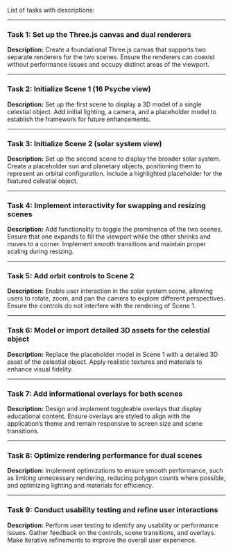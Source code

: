 List of tasks with descriptions:

---

### **Task 1: Set up the Three.js canvas and dual renderers**  
**Description:** Create a foundational Three.js canvas that supports two separate renderers for the two scenes. Ensure the renderers can coexist without performance issues and occupy distinct areas of the viewport.

---

### **Task 2: Initialize Scene 1 (16 Psyche view)**  
**Description:** Set up the first scene to display a 3D model of a single celestial object. Add initial lighting, a camera, and a placeholder model to establish the framework for future enhancements.

---

### **Task 3: Initialize Scene 2 (solar system view)**  
**Description:** Set up the second scene to display the broader solar system. Create a placeholder sun and planetary objects, positioning them to represent an orbital configuration. Include a highlighted placeholder for the featured celestial object.

---

### **Task 4: Implement interactivity for swapping and resizing scenes**  
**Description:** Add functionality to toggle the prominence of the two scenes. Ensure that one expands to fill the viewport while the other shrinks and moves to a corner. Implement smooth transitions and maintain proper scaling during resizing.

---

### **Task 5: Add orbit controls to Scene 2**  
**Description:** Enable user interaction in the solar system scene, allowing users to rotate, zoom, and pan the camera to explore different perspectives. Ensure the controls do not interfere with the rendering of Scene 1.

---

### **Task 6: Model or import detailed 3D assets for the celestial object**  
**Description:** Replace the placeholder model in Scene 1 with a detailed 3D asset of the celestial object. Apply realistic textures and materials to enhance visual fidelity.

---

### **Task 7: Add informational overlays for both scenes**  
**Description:** Design and implement toggleable overlays that display educational content. Ensure overlays are styled to align with the application’s theme and remain responsive to screen size and scene transitions.

---

### **Task 8: Optimize rendering performance for dual scenes**  
**Description:** Implement optimizations to ensure smooth performance, such as limiting unnecessary rendering, reducing polygon counts where possible, and optimizing lighting and materials for efficiency.

---

### **Task 9: Conduct usability testing and refine user interactions**  
**Description:** Perform user testing to identify any usability or performance issues. Gather feedback on the controls, scene transitions, and overlays. Make iterative refinements to improve the overall user experience.

